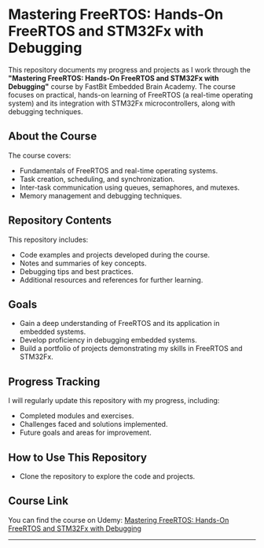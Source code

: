 # Mastering FreeRTOS: Hands-On FreeRTOS and STM32Fx with Debugging

This repository documents my progress and projects as I work through the **"Mastering FreeRTOS: Hands-On FreeRTOS and STM32Fx with Debugging"** course by FastBit Embedded Brain Academy. The course focuses on practical, hands-on learning of FreeRTOS (a real-time operating system) and its integration with STM32Fx microcontrollers, along with debugging techniques.

## About the Course
The course covers:
- Fundamentals of FreeRTOS and real-time operating systems.
- Task creation, scheduling, and synchronization.
- Inter-task communication using queues, semaphores, and mutexes.
- Memory management and debugging techniques.

## Repository Contents
This repository includes:
- Code examples and projects developed during the course.
- Notes and summaries of key concepts.
- Debugging tips and best practices.
- Additional resources and references for further learning.

## Goals
- Gain a deep understanding of FreeRTOS and its application in embedded systems.
- Develop proficiency in debugging embedded systems.
- Build a portfolio of projects demonstrating my skills in FreeRTOS and STM32Fx.

## Progress Tracking
I will regularly update this repository with my progress, including:
- Completed modules and exercises.
- Challenges faced and solutions implemented.
- Future goals and areas for improvement.

## How to Use This Repository
- Clone the repository to explore the code and projects.
## Course Link
You can find the course on Udemy: [Mastering FreeRTOS: Hands-On FreeRTOS and STM32Fx with Debugging](https://www.udemy.com/course/mastering-freertos-hands-on/)

---
